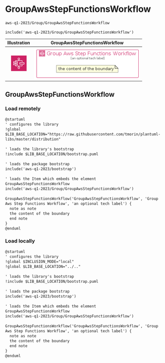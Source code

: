 # GroupAwsStepFunctionsWorkflow


```text
aws-q1-2023/Group/GroupAwsStepFunctionsWorkflow
```

```text
include('aws-q1-2023/Group/GroupAwsStepFunctionsWorkflow')
```



| Illustration | GroupAwsStepFunctionsWorkflow |
| :---: | :---: |
| ![illustration for Illustration](../../aws-q1-2023/Resource/GroupIcons/AwsStepFunction.png) | ![illustration for GroupAwsStepFunctionsWorkflow](../../aws-q1-2023/Group/GroupAwsStepFunctionsWorkflow.Local.png) |




## GroupAwsStepFunctionsWorkflow

### Load remotely
```plantuml
@startuml
' configures the library
!global $LIB_BASE_LOCATION="https://raw.githubusercontent.com/tmorin/plantuml-libs/master/distribution"

' loads the library's bootstrap
!include $LIB_BASE_LOCATION/bootstrap.puml

' loads the package bootstrap
include('aws-q1-2023/bootstrap')

' loads the Item which embeds the element GroupAwsStepFunctionsWorkflow
include('aws-q1-2023/Group/GroupAwsStepFunctionsWorkflow')

GroupAwsStepFunctionsWorkflow('GroupAwsStepFunctionsWorkflow', 'Group Aws Step Functions Workflow', 'an optional tech label') {
  note as note
  the content of the boundary
  end note
}
@enduml
```

### Load locally
```plantuml
@startuml
' configures the library
!global $INCLUSION_MODE="local"
!global $LIB_BASE_LOCATION="../.."

' loads the library's bootstrap
!include $LIB_BASE_LOCATION/bootstrap.puml

' loads the package bootstrap
include('aws-q1-2023/bootstrap')

' loads the Item which embeds the element GroupAwsStepFunctionsWorkflow
include('aws-q1-2023/Group/GroupAwsStepFunctionsWorkflow')

GroupAwsStepFunctionsWorkflow('GroupAwsStepFunctionsWorkflow', 'Group Aws Step Functions Workflow', 'an optional tech label') {
  note as note
  the content of the boundary
  end note
}
@enduml
```

